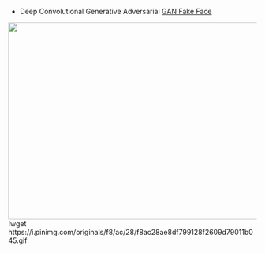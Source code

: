 * Deep Convolutional Generative Adversarial
[GAN Fake Face](https://i.pinimg.com/originals/f8/ac/28/f8ac28ae8df799128f2609d79011b045.gif)

<img align="center" src = "https://i.pinimg.com/originals/f8/ac/28/f8ac28ae8df799128f2609d79011b045.gif" width = "800" height ="400"/>
!wget https://i.pinimg.com/originals/f8/ac/28/f8ac28ae8df799128f2609d79011b045.gif
